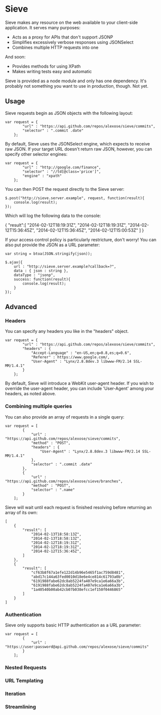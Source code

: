 Sieve
=====

Sieve makes any resource on the web available to your client-side application.  It serves many purposes:

* Acts as a proxy for APIs that don't support JSONP
* Simplifies excessively verbose responses using JSONSelect 
* Combines multiple HTTP requests into one

And soon:

* Provides methods for using XPath
* Makes writing tests easy and automatic

Sieve is provided as a node module and only has one dependency.  It's probably not something you want to use in production, though.  Not yet.

Usage
-----

Sieve requests begin as JSON objects with the following layout:

    var request = {
            "url" : "https://api.github.com/repos/alexose/sieve/commits",
            "selector" : ".commit .date"
        };

By default, Sieve uses the JSONSelect engine, which expects to receive raw JSON.  If your target URL doesn't return raw JSON, however, you can specify other selector engines:

    var request = {
            "url" : "http://google.com/finance",
            "selector" : "//td[@class='price']",
            "engine" : "xpath"
        };

You can then POST the request directly to the Sieve server:

    $.post("http://sieve.server.example", request, function(result){
        console.log(result);
    });

Which will log the following data to the console:

   {
      "result":[
         "2014-02-12T18:19:31Z",
         "2014-02-12T18:19:31Z",
         "2014-02-12T15:36:45Z",
         "2014-02-12T15:36:45Z",
         "2014-02-12T15:00:53Z"
      ]
   }

If your access control policy is particularly restricture, don't worry!  You can also put provide the JSON as a URL parameter:

    var string = btoa(JSON.stringify(json));

    $.ajax({
        url : "http://sieve.server.example?callback=?",
        data : { json : string },
        dataType : "jsonp",
        success: function(result){
            console.log(result);
        }
    });

Advanced
--------

### Headers ###

You can specify any headers you like in the "headers" object.

    var request = {
            "url" : "https://api.github.com/repos/alexose/sieve/commits",
            "headers" : {
                "Accept-Language" : "en-US,en;q=0.8,es;q=0.6",
                "Referer" : https://www.google.com/,
                "User-Agent" : "Lynx/2.8.8dev.3 libwww-FM/2.14 SSL-MM/1.4.1"
            }
        };

By default, Sieve will introduce a WebKit user-agent header.  If you wish to override the user-agent header, you can include 'User-Agent' among your headers, as noted above.

### Combining multiple queries ###

You can also provide an array of requests in a single query:

    var request = [
            {
                "url" : "https://api.github.com/repos/alexose/sieve/commits",
                "method" : "POST",
                "headers" : {
                    "User-Agent" : "Lynx/2.8.8dev.3 libwww-FM/2.14 SSL-MM/1.4.1"
                },
                "selector" : ".commit .date"
            },
            {
                "url" : "https://api.github.com/repos/alexose/sieve/branches",
                "method" : "POST",
                "selector" : ".name"
            }
        ];
     
Sieve will wait until each request is finished resolving before returning an array of its own:

    [
        {
            "result": [
                "2014-02-13T18:58:13Z",
                "2014-02-13T18:58:13Z",
                "2014-02-12T18:19:31Z",
                "2014-02-12T18:19:31Z",
                "2014-02-12T15:36:45Z",
            ]
        },
        {
            "result": [
                "cf63b8f67a1efe122d14b96e5465f1ac759d8481",
                "abd17c144a63fed0010d18e6e4ce814c61793a0b",
                "6191988fabe62dc8ab5224fa407e9ca1e6a66a3b",
                "6191988fabe62dc8ab5224fa407e9ca1e6a66a3b",
                "1a40540b00ab42cb07b038efcc1ef150f0446865"
            ]
        }
    ]

### Authentication ###

Sieve only supports basic HTTP authentication as a URL parameter:

    var request = [
            {
                "url" : "https://user:password@api.github.com/repos/alexose/sieve/commits"
            }
        ];


### Nested Requests ###

### URL Templating ###

### Iteration ###

### Streamlining ###
